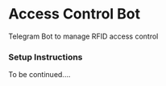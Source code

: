 # Access Control Bot
Telegram Bot to manage RFID access control

### Setup Instructions
To be continued....
